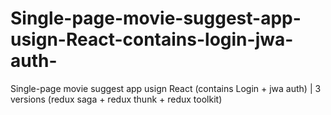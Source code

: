 # Single-page-movie-suggest-app-usign-React-contains-login-jwa-auth-
Single-page movie suggest app usign React (contains Login + jwa auth) | 3 versions (redux saga + redux thunk + redux toolkit)
